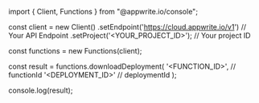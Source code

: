 import { Client, Functions } from "@appwrite.io/console";

const client = new Client()
    .setEndpoint('https://cloud.appwrite.io/v1') // Your API Endpoint
    .setProject('&lt;YOUR_PROJECT_ID&gt;'); // Your project ID

const functions = new Functions(client);

const result = functions.downloadDeployment(
    '<FUNCTION_ID>', // functionId
    '<DEPLOYMENT_ID>' // deploymentId
);

console.log(result);

